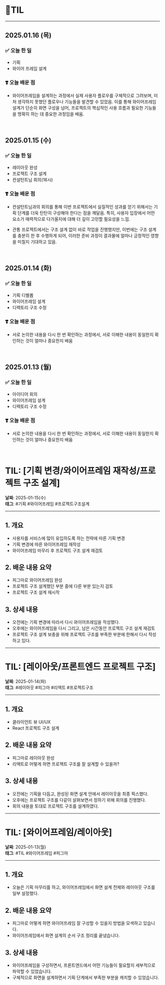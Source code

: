 
# 📝TIL 
--- 


## 2025.01.16 (목)

### ✅ 오늘 한 일
- 기획
- 와이어 프레임 설계
 
### ❣️ 오늘 배운 점
- 와이어프레임을 설계하는 과정에서 실제 사용자 플로우를 구체적으로 그려보며, 미처 생각하지 못했던 플로우나 기능들을 발견할 수 있었음. 이를 통해 와이어프레임 설계가 단순히 화면 구성을 넘어, 프로젝트의 핵심적인 사용 흐름과 필요한 기능들을 명확히 하는 데 중요한 과정임을 배움.

<br>

## 2025.01.15 (수)

### ✅ 오늘 한 일
- 레이아웃 완성
- 프로젝트 구조 설계
- 컨설턴트님 회의(16시)

### ❣️ 오늘 배운 점
- 컨설턴트님과의 회의를 통해 이번 프로젝트에서 실질적인 성과를 얻기 위해서는 기획 단계를 더욱 탄탄히 구성해야 한다는 점을 깨달음. 특히, 사용자 입장에서 어떤 요소가 매력적으로 다가올지에 대해 더 깊이 고민할 필요성을 느낌.

- 관통 프로젝트에서는 구조 설계 없이 바로 작업을 진행했지만, 이번에는 구조 설계를 충분히 한 후 수행하게 되어, 이러한 준비 과정이 결과물에 얼마나 긍정적인 영향을 미칠지 기대하고 있음.

<br>

## 2025.01.14 (화)

### ✅ 오늘 한 일
- 기획 디벨롭
- 와이어프레임 설계
- 디렉토리 구조 수정

### ❣️ 오늘 배운 점
- 서로 논의한 내용을 다시 한 번 확인하는 과정에서, 서로 이해한 내용이 동일한지 확인하는 것이 얼마나 중요한지 배움

<br>

## 2025.01.13 (월)

### ✅ 오늘 한 일
- 아이디어 회의
- 와이어프레임 설계
- 디렉토리 구조 수정

### ❣️ 오늘 배운 점
- 서로 논의한 내용을 다시 한 번 확인하는 과정에서, 서로 이해한 내용이 동일한지 확인하는 것이 얼마나 중요한지 배움

<br>


# TIL: [기획 변경/와이어프레임 재작성/프로젝트 구조 설계]

**날짜**: 2025-01-15(수)  
**태그**: #기획 #와이어프레임 #프로젝트구조설계

---

## 1. 개요
- 사용자를 서비스에 많이 유입하도록 하는 전략에 따른 기획 변경
- 기획 변경에 따른 와이어프레임 재작성
- 와이어프레임 마무리 후 프로젝트 구조 설계 재검토

## 2. 배운 내용 요약
- 피그마로 와이어프레임 완성
- 프로젝트 구조 설계했던 부분 중에 다른 부분 있는지 검토
- 프로젝트 구조 설계 재시작

## 3. 상세 내용
- 오전에는 기획 변경에 따라서 다시 와이어프레임을 작성했다.
- 오후에는 와이어프레임을 다시 그리고, 남은 시간동안 프로젝트 구조 설계 재검토
- 프로젝트 구조 설계 보충을 위해 프로젝트 구조를 부족한 부분에 한해서 다시 작성하고 있다.

---

# TIL: [레이아웃/프론트엔드 프로젝트 구조]

**날짜**: 2025-01-14(화)  
**태그**: #레이아웃 #피그마 #리액트 #프로젝트구조

---

## 1. 개요
- 클라이언트 뷰 UI/UX
- React 프로젝트 구조 설계

## 2. 배운 내용 요약
- 피그마로 레이아웃 완성
- 리액트로 어떻게 하면 프로젝트 구조를 잘 설계할 수 있을까?

## 3. 상세 내용
- 오전에는 기획을 다듬고, 완성된 화면 설계 안에서 레이아웃을 최종 픽스했다.
- 오후에는 프로젝트 구조를 다같이 살펴보면서 정하기 위해 회의를 진행했다.
- 회의 내용을 토대로 프로젝트 구조를 설계하였다.

---

# TIL: [와이어프레임/레이아웃]

**날짜**: 2025-01-13(월)  
**태그**: #TIL #와이어프레임 #피그마

---

## 1. 개요
- 오늘은 기획 마무리를 하고, 와이어프레임에서 화면 설계 전체와 레이아웃 구조를 일부 설정했다.

## 2. 배운 내용 요약
- 피그마로 어떻게 하면 와이어프레임 잘 구성할 수 있을지 방법을 모색하고 있습니다.
- 와이어프레임에서 화면 설계의 순서 구조 정리를 끝냈습니다.

## 3. 상세 내용
- 와이어프레임을 구성하면서, 프론트엔드에서 어떤 기능들이 필요할지 세부적으로 파악할 수 있었습니다.
- 구체적으로 화면을 설계하면서 기획 단계에서 부족한 부분을 캐치할 수 있었습니다.
